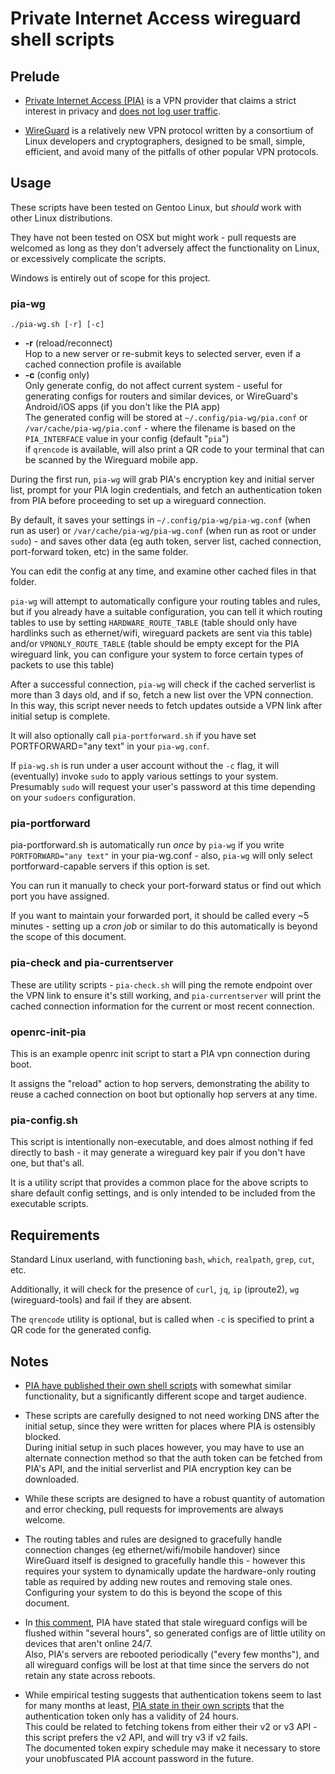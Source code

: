 # Private Internet Access wireguard shell scripts

## Prelude

* [Private Internet Access (PIA)](https://privateinternetaccess.com) is a VPN provider that claims a strict interest in privacy and [does not log user traffic](https://www.privateinternetaccess.com/helpdesk/kb/articles/do-you-log-3).

* [WireGuard](https://wireguard.com) is a relatively new VPN protocol written by a consortium of Linux developers and cryptographers, designed to be small, simple, efficient, and avoid many of the pitfalls of other popular VPN protocols.

## Usage

These scripts have been tested on Gentoo Linux, but _should_ work with other Linux distributions.

They have not been tested on OSX but might work - pull requests are welcomed as long as they don't adversely affect the functionality on Linux, or excessively complicate the scripts.

Windows is entirely out of scope for this project.

### pia-wg

`./pia-wg.sh [-r] [-c]`

* **-r** (reload/reconnect)<br>
Hop to a new server or re-submit keys to selected server, even if a cached connection profile is available
* **-c** (config only)<br>
Only generate config, do not affect current system - useful for generating configs for routers and similar devices, or WireGuard's Android/iOS apps (if you don't like the PIA app)<br>
The generated config will be stored at `~/.config/pia-wg/pia.conf` or `/var/cache/pia-wg/pia.conf` - where the filename is based on the `PIA_INTERFACE` value in your config (default "`pia`")<br>
if `qrencode` is available, will also print a QR code to your terminal that can be scanned by the Wireguard mobile app.

During the first run, `pia-wg` will grab PIA's encryption key and initial server list, prompt for your PIA login credentials, and fetch an authentication token from PIA before proceeding to set up a wireguard connection.

By default, it saves your settings in `~/.config/pia-wg/pia-wg.conf` (when run as user) or `/var/cache/pia-wg/pia-wg.conf` (when run as root or under `sudo`) - and saves other data (eg auth token, server list, cached connection, port-forward token, etc) in the same folder.

You can edit the config at any time, and examine other cached files in that folder.

`pia-wg` will attempt to automatically configure your routing tables and rules, but if you already have a suitable configuration, you can tell it which routing tables to use by setting `HARDWARE_ROUTE_TABLE` (table should only have hardlinks such as ethernet/wifi, wireguard packets are sent via this table) and/or `VPNONLY_ROUTE_TABLE` (table should be empty except for the PIA wireguard link, you can configure your system to force certain types of packets to use this table)

After a successful connection, `pia-wg` will check if the cached serverlist is more than 3 days old, and if so, fetch a new list over the VPN connection.<br>
In this way, this script never needs to fetch updates outside a VPN link after initial setup is complete.

It will also optionally call `pia-portforward.sh` if you have set PORTFORWARD="any text" in your `pia-wg.conf`.

If `pia-wg.sh` is run under a user account without the `-c` flag, it will (eventually) invoke `sudo` to apply various settings to your system.<br>
Presumably `sudo` will request your user's password at this time depending on your `sudoers` configuration.

### pia-portforward

pia-portforward.sh is automatically run _once_ by `pia-wg` if you write `PORTFORWARD="any text"` in your pia-wg.conf - also, `pia-wg` will only select portforward-capable servers if this option is set.

You can run it manually to check your port-forward status or find out which port you have assigned.

If you want to maintain your forwarded port, it should be called every ~5 minutes - setting up a _cron job_ or similar to do this automatically is beyond the scope of this document.

### pia-check and pia-currentserver

These are utility scripts - `pia-check.sh` will ping the remote endpoint over the VPN link to ensure it's still working, and `pia-currentserver` will print the cached connection information for the current or most recent connection.

### openrc-init-pia

This is an example openrc init script to start a PIA vpn connection during boot.

It assigns the "reload" action to hop servers, demonstrating the ability to reuse a cached connection on boot but optionally hop servers at any time.

### pia-config.sh

This script is intentionally non-executable, and does almost nothing if fed directly to bash - it may generate a wireguard key pair if you don't have one, but that's all.

It is a utility script that provides a common place for the above scripts to share default config settings, and is only intended to be included from the executable scripts.

## Requirements

Standard Linux userland, with functioning `bash`, `which`, `realpath`, `grep`, `cut`, etc.

Additionally, it will check for the presence of `curl`, `jq`, `ip` (iproute2), `wg` (wireguard-tools) and fail if they are absent.

The `qrencode` utility is optional, but is called when `-c` is specified to print a QR code for the generated config.

## Notes

* [PIA have published their own shell scripts](https://github.com/pia-foss/manual-connections) with somewhat similar functionality, but a significantly different scope and target audience.<br>

* These scripts are carefully designed to not need working DNS after the initial setup, since they were written for places where PIA is ostensibly blocked.<br>
During initial setup in such places however, you may have to use an alternate connection method so that the auth token can be fetched from PIA's API, and the initial serverlist and PIA encryption key can be downloaded.

* While these scripts are designed to have a robust quantity of automation and error checking, pull requests for improvements are always welcome.

* The routing tables and rules are designed to gracefully handle connection changes (eg ethernet/wifi/mobile handover) since WireGuard itself is designed to gracefully handle this - however this requires your system to dynamically update the hardware-only routing table as required by adding new routes and removing stale ones.<br>
Configuring your system to do this is beyond the scope of this document.

* In [this comment](https://github.com/pia-foss/manual-connections/pull/111#issuecomment-822824399), PIA have stated that stale wireguard configs will be flushed within "several hours", so generated configs are of little utility on devices that aren't online 24/7.<br>
Also, PIA's servers are rebooted periodically ("every few months"), and all wireguard configs will be lost at that time since the servers do not retain any state across reboots.

* While empirical testing suggests that authentication tokens seem to last for many months at least, [PIA state in their own scripts](https://github.com/pia-foss/manual-connections/blob/742a492/get_token.sh#L94) that the authentication token only has a validity of 24 hours.<br>
This could be related to fetching tokens from either their v2 or v3 API - this script prefers the v2 API, and will try v3 if v2 fails.<br>
The documented token expiry schedule may make it necessary to store your unobfuscated PIA account password in the future.
